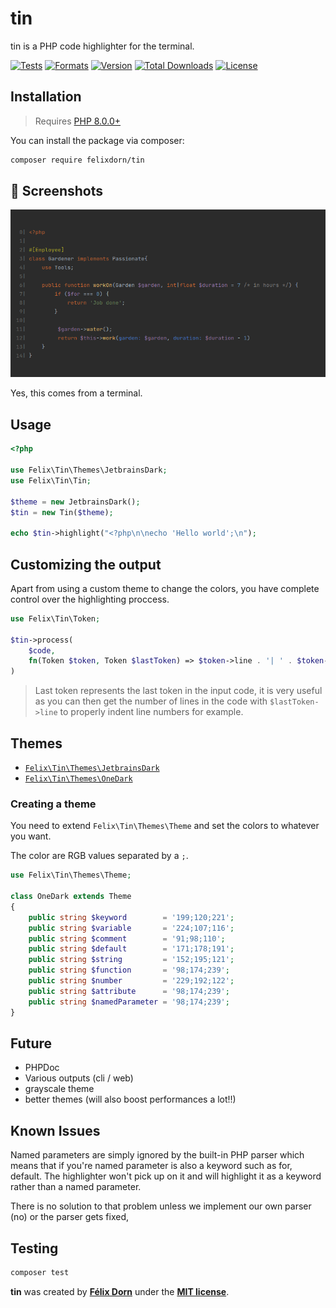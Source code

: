 # tin

tin is a PHP code highlighter for the terminal. 
 
[![Tests](https://github.com/felixdorn/tin/actions/workflows/tests.yml/badge.svg?branch=main)](https://github.com/felixdorn/tin/actions/workflows/tests.yml)
[![Formats](https://github.com/felixdorn/tin/actions/workflows/formats.yml/badge.svg?branch=main)](https://github.com/felixdorn/tin/actions/workflows/formats.yml)
[![Version](https://poser.pugx.org/felixdorn/tin/version)](//packagist.org/packages/felixdorn/tin)
[![Total Downloads](https://poser.pugx.org/felixdorn/tin/downloads)](//packagist.org/packages/felixdorn/tin)
[![License](https://poser.pugx.org/felixdorn/tin/license)](//packagist.org/packages/felixdorn/tin)

## Installation

> Requires [PHP 8.0.0+](https://php.net/releases)

You can install the package via composer:

```bash
composer require felixdorn/tin
```

## 🔞 Screenshots

![A piece of code highlighted using tin](art/screenshot.png)

Yes, this comes from a terminal.

## Usage

```php
<?php

use Felix\Tin\Themes\JetbrainsDark;
use Felix\Tin\Tin;

$theme = new JetbrainsDark();
$tin = new Tin($theme);

echo $tin->highlight("<?php\n\necho 'Hello world';\n");
```

## Customizing the output

Apart from using a custom theme to change the colors, you have complete control over the highlighting proccess.

```php
use Felix\Tin\Token;

$tin->process(
    $code,
    fn(Token $token, Token $lastToken) => $token->line . '| ' . $token->text
)
```

> Last token represents the last token in the input code, it is very useful as you can then get the number of lines in the code with `$lastToken->line` to properly indent line numbers for example.  

## Themes

* [`Felix\Tin\Themes\JetbrainsDark`](src/Themes/JetbrainsDark.php)
* [`Felix\Tin\Themes\OneDark`](src/Themes/OneDark.php)

### Creating a theme

You need to extend `Felix\Tin\Themes\Theme` and set the colors to whatever you want.

The color are RGB values separated by a `;`.

```php
use Felix\Tin\Themes\Theme;

class OneDark extends Theme
{
    public string $keyword        = '199;120;221';
    public string $variable       = '224;107;116';
    public string $comment        = '91;98;110';
    public string $default        = '171;178;191';
    public string $string         = '152;195;121';
    public string $function       = '98;174;239';
    public string $number         = '229;192;122';
    public string $attribute      = '98;174;239';
    public string $namedParameter = '98;174;239';
}
```

## Future

* PHPDoc
* Various outputs (cli / web)
* grayscale theme
* better themes (will also boost performances a lot!!)
## Known Issues

Named parameters are simply ignored by the built-in PHP parser which means that if you're named parameter is also a
keyword such as for, default. The highlighter won't pick up on it and will highlight it as a keyword rather than a named
parameter.

There is no solution to that problem unless we implement our own parser (no) or the parser gets fixed,

## Testing

```bash
composer test
```

**tin** was created by **[Félix Dorn](https://twitter.com/afelixdorn)** under
the **[MIT license](https://opensource.org/licenses/MIT)**.

